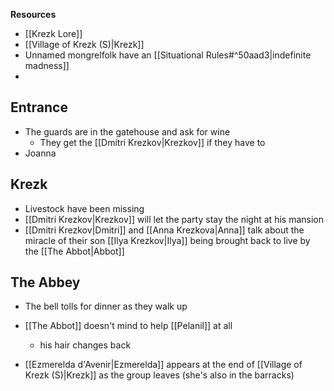 **Resources**
- [[Krezk Lore]]
- [[Village of Krezk (S)|Krezk]]
- Unnamed mongrelfolk have an [[Situational Rules#^50aad3|indefinite madness]]
- 


## Entrance
- The guards are in the gatehouse and ask for wine
	- They get the [[Dmitri Krezkov|Krezkov]] if they have to
- Joanna

## Krezk
- Livestock have been missing
- [[Dmitri Krezkov|Krezkov]] will let the party stay the night at his mansion
- [[Dmitri Krezkov|Dmitri]] and [[Anna Krezkova|Anna]] talk about the miracle of their son [[Ilya Krezkov|Ilya]] being brought back to live by the [[The Abbot|Abbot]]

## The Abbey
- The bell tolls for dinner as they walk up
- [[The Abbot]] doesn't mind to help [[Pelanil]] at all
	- his hair changes back

- [[Ezmerelda d'Avenir|Ezmerelda]] appears at the end of [[Village of Krezk (S)|Krezk]] as the group leaves (she's also in the barracks)